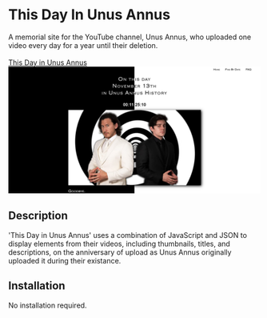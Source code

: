 # This Day In Unus Annus
A memorial site for the YouTube channel, Unus Annus, who uploaded one video every day for a year until their deletion.<br><br>
[This Day in Unus Annus](https://www.thisdayinua.com/)
![This Day in Unus Annus](./assets/img/homepage.png)
## Description 
'This Day in Unus Annus' uses a combination of JavaScript and JSON to display elements from their videos, including thumbnails, titles, and descriptions, on the anniversary of upload as Unus Annus originally uploaded it during their existance.

## Installation
No installation required.

